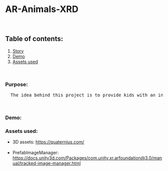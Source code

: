 # AR-Animals-XRD

<br/>

## Table of contents:
1. [Story](#purpose)
2. [Demo](#demo)
3. [Assets used](#assets-used)

<br/>

### Purpose: <br/>
<pre>
  The idea behind this project is to provide kids with an interactive learning experience to learn about animals
</pre>
<br/>


### Demo:


### Assets used: <br/>
* 3D assets: https://quaternius.com/ <br/> <br/>
* PrefabImageManager: https://docs.unity3d.com/Packages/com.unity.xr.arfoundation@3.0/manual/tracked-image-manager.html 
